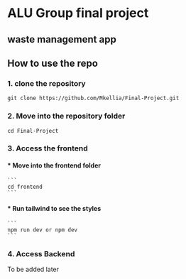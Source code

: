 # ALU Group final project

## waste management app

## How to use the repo

### 1. clone the repository

```
git clone https://github.com/Mkellia/Final-Project.git
```

### 2. Move into the repository folder

```
cd Final-Project
```

### 3. Access the frontend

#### \* Move into the frontend folder

    ```
    cd frontend
    ```

#### \* Run tailwind to see the styles

    ```
    npm run dev or npm dev
    ```

### 4. Access Backend

To be added later
